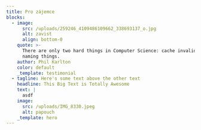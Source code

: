 ```yaml
---
title: Pro zájemce
blocks:
  - image:
      src: /uploads/259246_4109486109662_338693137_o.jpg
      alt: zavist
      align: bottom-0
    quote: >-
      There are only two hard things in Computer Science: cache invalidation and
      naming things.
    author: Phil Karlton
    color: default
    _template: testimonial
  - tagline: Here's some text above the other text
    headline: This Big Text is Totally Awesome
    text: |
      asdf
    image:
      src: /uploads/IMG_8330.jpeg
      alt: papouch
    _template: hero
---
```

